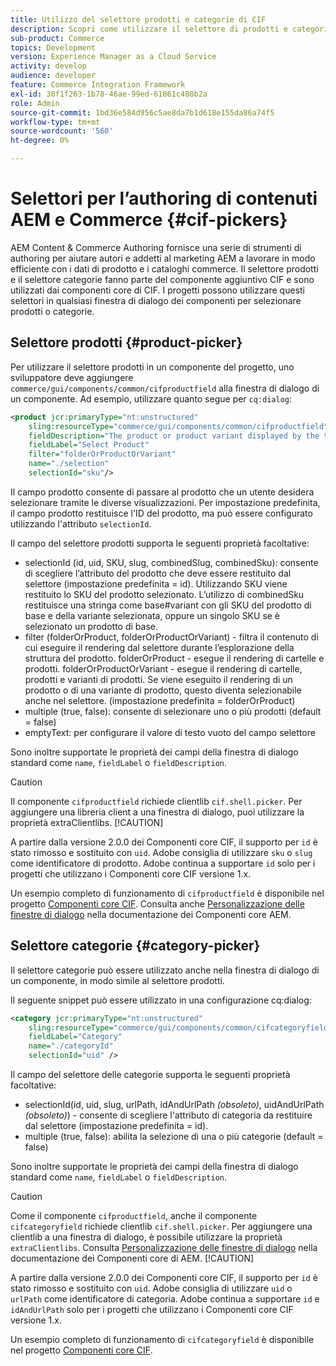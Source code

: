 ```yaml
---
title: Utilizzo del selettore prodotti e categorie di CIF
description: Scopri come utilizzare il selettore di prodotti e categorie CIF nei componenti commerce del cliente per supportare autori ed esperti di marketing nell’utilizzo efficiente dei dati di catalogo e dei prodotti commerce.
sub-product: Commerce
topics: Development
version: Experience Manager as a Cloud Service
activity: develop
audience: developer
feature: Commerce Integration Framework
exl-id: 30f1f263-1b78-46ae-99ed-61861c488b2a
role: Admin
source-git-commit: 1bd36e584d956c5ae8da7b1d618e155da86a74f5
workflow-type: tm+mt
source-wordcount: '560'
ht-degree: 0%

---
```


# Selettori per l’authoring di contenuti AEM e Commerce {#cif-pickers}

AEM Content &amp; Commerce Authoring fornisce una serie di strumenti di authoring per aiutare autori e addetti al marketing AEM a lavorare in modo efficiente con i dati di prodotto e i cataloghi commerce. Il selettore prodotti e il selettore categorie fanno parte del componente aggiuntivo CIF e sono utilizzati dai componenti core di CIF. I progetti possono utilizzare questi selettori in qualsiasi finestra di dialogo dei componenti per selezionare prodotti o categorie.

## Selettore prodotti {#product-picker}

Per utilizzare il selettore prodotti in un componente del progetto, uno sviluppatore deve aggiungere `commerce/gui/components/common/cifproductfield` alla finestra di dialogo di un componente. Ad esempio, utilizzare quanto segue per `cq:dialog`:

```xml
<product jcr:primaryType="nt:unstructured"
    sling:resourceType="commerce/gui/components/common/cifproductfield"
    fieldDescription="The product or product variant displayed by the teaser"
    fieldLabel="Select Product"
    filter="folderOrProductOrVariant"
    name="./selection"
    selectionId="sku"/>
```

Il campo prodotto consente di passare al prodotto che un utente desidera selezionare tramite le diverse visualizzazioni. Per impostazione predefinita, il campo prodotto restituisce l&#39;ID del prodotto, ma può essere configurato utilizzando l&#39;attributo `selectionId`.

Il campo del selettore prodotti supporta le seguenti proprietà facoltative:

- selectionId (id, uid, SKU, slug, combinedSlug, combinedSku): consente di scegliere l’attributo del prodotto che deve essere restituito dal selettore (impostazione predefinita = id). Utilizzando SKU viene restituito lo SKU del prodotto selezionato. L’utilizzo di combinedSku restituisce una stringa come base#variant con gli SKU del prodotto di base e della variante selezionata, oppure un singolo SKU se è selezionato un prodotto di base.
- filter (folderOrProduct, folderOrProductOrVariant) - filtra il contenuto di cui eseguire il rendering dal selettore durante l’esplorazione della struttura del prodotto. folderOrProduct - esegue il rendering di cartelle e prodotti. folderOrProductOrVariant - esegue il rendering di cartelle, prodotti e varianti di prodotti. Se viene eseguito il rendering di un prodotto o di una variante di prodotto, questo diventa selezionabile anche nel selettore. (impostazione predefinita = folderOrProduct)
- multiple (true, false): consente di selezionare uno o più prodotti (default = false)
- emptyText: per configurare il valore di testo vuoto del campo selettore

Sono inoltre supportate le proprietà dei campi della finestra di dialogo standard come `name`, `fieldLabel` o `fieldDescription`.

>[!CAUTION]
>
>Il componente `cifproductfield` richiede clientlib `cif.shell.picker`. Per aggiungere una libreria client a una finestra di dialogo, puoi utilizzare la proprietà extraClientlibs.
>[!CAUTION]
>
>A partire dalla versione 2.0.0 dei Componenti core CIF, il supporto per `id` è stato rimosso e sostituito con `uid`. Adobe consiglia di utilizzare `sku` o `slug` come identificatore di prodotto. Adobe continua a supportare `id` solo per i progetti che utilizzano i Componenti core CIF versione 1.x.

Un esempio completo di funzionamento di `cifproductfield` è disponibile nel progetto [Componenti core CIF](https://github.com/adobe/aem-core-cif-components/blob/master/ui.apps/src/main/content/jcr_root/apps/core/cif/components/commerce/productteaser/v1/productteaser/_cq_dialog/.content.xml). Consulta anche [Personalizzazione delle finestre di dialogo](https://experienceleague.adobe.com/docs/experience-manager-core-components/using/developing/customizing.html?lang=it#customizing-dialogs) nella documentazione dei Componenti core AEM.

## Selettore categorie {#category-picker}

Il selettore categorie può essere utilizzato anche nella finestra di dialogo di un componente, in modo simile al selettore prodotti.

Il seguente snippet può essere utilizzato in una configurazione cq:dialog:

```xml
<category jcr:primaryType="nt:unstructured" 
    sling:resourceType="commerce/gui/components/common/cifcategoryfield" 
    fieldLabel="Category" 
    name="./categoryId" 
    selectionId="uid" />
```

Il campo del selettore delle categorie supporta le seguenti proprietà facoltative:

- selectionId(id, uid, slug, urlPath, idAndUrlPath _(obsoleto)_, uidAndUrlPath _(obsoleto)_) - consente di scegliere l&#39;attributo di categoria da restituire dal selettore (impostazione predefinita = id).
- multiple (true, false): abilita la selezione di una o più categorie (default = false)

Sono inoltre supportate le proprietà dei campi della finestra di dialogo standard come `name`, `fieldLabel` o `fieldDescription`.

>[!CAUTION]
>
>Come il componente `cifproductfield`, anche il componente `cifcategoryfield` richiede clientlib `cif.shell.picker`. Per aggiungere una clientlib a una finestra di dialogo, è possibile utilizzare la proprietà `extraClientlibs`. Consulta [Personalizzazione delle finestre di dialogo](https://experienceleague.adobe.com/docs/experience-manager-core-components/using/developing/customizing.html?lang=it#customizing-dialogs) nella documentazione dei Componenti core di AEM.
>[!CAUTION]
>
>A partire dalla versione 2.0.0 dei Componenti core CIF, il supporto per `id` è stato rimosso e sostituito con `uid`. Adobe consiglia di utilizzare `uid` o `urlPath` come identificatore di categoria. Adobe continua a supportare `id` e `idAndUrlPath` solo per i progetti che utilizzano i Componenti core CIF versione 1.x.

Un esempio completo di funzionamento di `cifcategoryfield` è disponibile nel progetto [Componenti core CIF](https://github.com/adobe/aem-core-cif-components/blob/master/ui.apps/src/main/content/jcr_root/apps/core/cif/components/commerce/featuredcategorylist/v1/featuredcategorylist/_cq_dialog/.content.xml).
